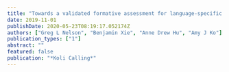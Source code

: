 ```yaml
---
title: "Towards a validated formative assessment for language-specific program tracing skills"
date: 2019-11-01
publishDate: 2020-05-23T08:19:17.052174Z
authors: ["Greg L Nelson", "Benjamin Xie", "Anne Drew Hu", "Amy J Ko"]
publication_types: ["1"]
abstract: ""
featured: false
publication: "*Koli Calling*"
---
```


